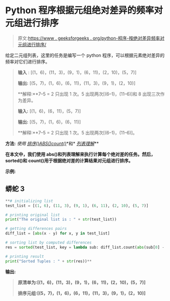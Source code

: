 # Python 程序根据元组绝对差异的频率对元组进行排序

> 原文:[https://www . geeksforgeeks . org/python-程序-按绝对差异频率对元组进行排序/](https://www.geeksforgeeks.org/python-program-to-sort-tuples-by-frequency-of-their-absolute-difference/)

给定二元组列表，这里的任务是编写一个 python 程序，可以根据元素绝对差异的频率对它们进行排序。

> **输入** : [(1，6)，(11，3)，(9，1)，(6，11)，(2，10)，(5，7)]
> 
> **输出:** [(5，7)，(1，6)，(6，11)，(11，3)，(9，1)，(2，10)]
> 
> **解释:**7–5 = 2 只出现 1 次。5 出现两次[(6–1)，(11–6)]和 8 出现三次作为差异。
> 
> **输入:** [(1，6)，(6，11)，(5，7)]
> 
> **输出:** [(5，7)，(1，6)，(6，11)]
> 
> **解释:**7–5 = 2 只出现 1 次。5 出现两次[(6–1)，(11–6)]。

**方法:** *使用* [*排序()*](https://www.geeksforgeeks.org/sorted-function-python/)*[*ABS()*](https://www.geeksforgeeks.org/abs-in-python/)*[*count()*](https://www.geeksforgeeks.org/python-list-function-count/#:~:text=count()%20is%20an%20inbuilt,given%20object%20occurs%20in%20list.&text=Parameters%20%3A,count%20is%20to%20be%20returned.)*和* [*列表理解*](https://www.geeksforgeeks.org/python-list-comprehension-and-slicing/)**

**在本文中，我们使用 abs()和列表理解来执行计算每个绝对差的任务。然后，sorted()和 count()用于根据绝对差的计算结果对元组进行排序。**

****示例:****

## **蟒蛇 3**

```py
**# initializing list
test_list = [(1, 6), (11, 3), (9, 1), (6, 11), (2, 10), (5, 7)]

# printing original list
print("The original list is : " + str(test_list))

# getting differences pairs
diff_list = [abs(x - y) for x, y in test_list]

# sorting list by computed differences
res = sorted(test_list, key = lambda sub: diff_list.count(abs(sub[0] - sub[1])))

# printing result
print("Sorted Tuples : " + str(res))**
```

****输出:****

> **原清单为:[(1，6)，(11，3)，(9，1)，(6，11)，(2，10)，(5，7)]**
> 
> **排序元组:[(5，7)，(1，6)，(6，11)，(11，3)，(9，1)，(2，10)]**